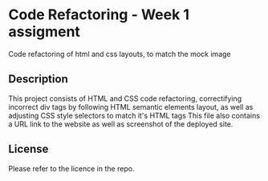 # Code Refactoring - Week 1 assigment

Code refactoring of html and css layouts, to match the mock image

## Description

This project consists of HTML and CSS code refactoring, correctifying incorrect div tags by following HTML semantic elements layout, as well as adjusting CSS style selectors to match it's HTML tags
This file also contains a URL link to the website as well as screenshot of the deployed site.






## License

Please refer to the licence in the repo.